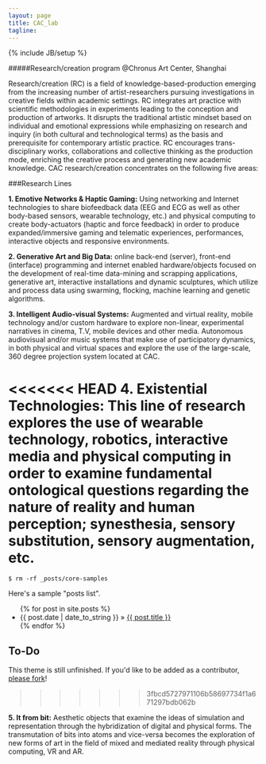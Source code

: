 ```yaml
---
layout: page
title: CAC_lab
tagline: 
---
```

{% include JB/setup %}

#####Research/creation program @Chronus Art Center, Shanghai

Research/creation (RC) is a field of knowledge-based-production emerging from the increasing number of artist-researchers pursuing investigations in creative fields within academic settings. RC integrates art practice with scientific methodologies in experiments leading to the conception and production of artworks. It disrupts the traditional artistic mindset based on individual and emotional expressions while emphasizing on research and inquiry (in both cultural and technological terms) as the basis and prerequisite for contemporary artistic practice. RC encourages trans-disciplinary works, collaborations and collective thinking as the production mode, enriching the creative process and generating new academic knowledge. CAC research/creation concentrates on the following five areas:

###Research Lines

**1. Emotive Networks & Haptic Gaming:** Using networking and Internet technologies to share biofeedback data (EEG and ECG as well as other body-based sensors, wearable technology, etc.) and physical computing to create body-actuators (haptic and force feedback) in order to produce expanded/immersive gaming and telematic experiences, performances, interactive objects and responsive environments.

**2. Generative Art and Big Data:** online back-end (server), front-end (interface) programming and internet enabled hardware/objects focused on the development of real-time data-mining and scrapping applications, generative art, interactive installations and dynamic sculptures, which utilize and process data using swarming, flocking, machine learning and genetic algorithms.

**3. Intelligent Audio-visual Systems:** Augmented and virtual reality, mobile technology and/or custom hardware to explore non-linear, experimental narratives in cinema, T.V, mobile devices and other media. Autonomous audiovisual and/or music systems that make use of participatory dynamics, in both physical and virtual spaces and explore the use of the large-scale, 360 degree projection system located at CAC.

<<<<<<< HEAD
**4. Existential Technologies:** This line of research explores the use of wearable technology, robotics, interactive media and physical computing in order to examine fundamental ontological questions regarding the nature of reality and human perception; synesthesia, sensory substitution, sensory augmentation, etc.
=======
    $ rm -rf _posts/core-samples

Here's a sample "posts list".

<ul class="posts">
  {% for post in site.posts %}
    <li><span>{{ post.date | date_to_string }}</span> &raquo; <a href="{{ BASE_PATH }}{{ post.url }}">{{ post.title }}</a></li>
  {% endfor %}
</ul>

## To-Do

This theme is still unfinished. If you'd like to be added as a contributor, [please fork](http://github.com/dbtek/jekyll-bootstrap-3)!
>>>>>>> 3fbcd5727971106b58697734f1a671297bdb062b

**5. It from bit:** Aesthetic objects that examine the ideas of simulation and representation through the hybridization of digital and physical forms. The transmutation of bits into atoms and vice-versa becomes the exploration of new forms of art in the field of mixed and mediated reality through physical computing, VR and AR.

